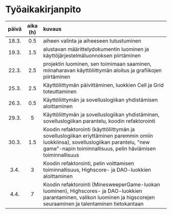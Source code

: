 # Työaikakirjanpito

|päivä   |aika (h)   |kuvaus   |
|:------:|:----------:|:--------|
|18.3. | 0.5 | aiheen valinta ja aiheeseen tutustuminen |
|19.3. | 1.5 | alustavan määrittelydokumentin luominen ja käyttöjärjestelmäluonnoksen piirtäminen |
|22.3. | 2.5 | projektin luominen, sen toimimaan saaminen, miinaharavan käyttöliittymän aloitus ja grafiikojen piirtäminen |
|25.3. | 2.5 | Käyttöliittymän päivittäminen, luokkien Cell ja Grid toteuttaminen |
|26.3. | 0.5 | Käyttöliittymän ja sovelluslogiikan yhdistämisen aloittaminen |
|29.3. | 5 | Käyttöliittymän ja sovelluslogiikan yhdistäminen, sovelluslogiikan parantelu, koodin refaktorointi |
|30.3. | 1.5 | Koodin refaktorointi (käyttöliittymän ja sovelluslogiikan eriyttäminen paremmin omiin luokkiinsa), sovelluslogiikan parantelu, "new game"-napin toiminnallisuus, pelin häviämisen toiminnallisuus |
|3.4. | 3 | Koodin refaktorointi, pelin voittamisen toiminnallisuus, Highscore- ja DAO-luokkien aloittaminen |
|4.4. | 7 | Koodin refaktorointi (MinesweeperGame-luokan luominen), Highscores- ja DAO-luokkien parantaminen, valikon luominen ja higscorejen seuraaminen ja talentaminen tietokantaan |
